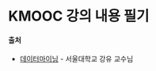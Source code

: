 # KMOOC 강의 내용 필기

#### 출처
- [데이터마이닝](http://www.kmooc.kr/courses/course-v1:SNUk+SNU049_011k+2023_T1/about) - 서울대학교 강유 교수님